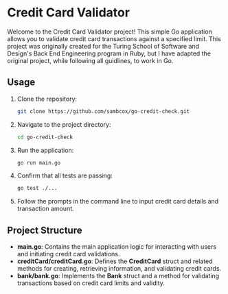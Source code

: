 # Credit Card Validator

Welcome to the Credit Card Validator project! This simple Go application allows you to validate credit card transactions against a specified limit. This project was originally created for the Turing School of Software and Design's Back End Engineering program in Ruby, but I have adapted the original project, while following all guidlines, to work in Go.

## Usage

1. Clone the repository:

    ```bash
    git clone https://github.com/sambcox/go-credit-check.git
    ```

1. Navigate to the project directory:

    ```bash
    cd go-credit-check
    ```

1. Run the application:

    ```bash
    go run main.go
    ```

1. Confirm that all tests are passing:

    ```bash
    go test ./...
    ```

1. Follow the prompts in the command line to input credit card details and transaction amount.


## Project Structure

* **main.go**: Contains the main application logic for interacting with users and initiating credit card validations.
* **creditCard/creditCard.go**: Defines the **CreditCard** struct and related methods for creating, retrieving information, and validating credit cards.
* **bank/bank.go**: Implements the **Bank** struct and a method for validating transactions based on credit card limits and validity.